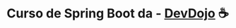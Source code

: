 # Curso de Spring Boot da - <a href="https://www.youtube.com/watch?v=bCzsSXE4Jzg&list=PL62G310vn6nFBIxp6ZwGnm8xMcGE3VA5H&index=1&pp=iAQB" target="blank_">DevDojo</a> ☕
